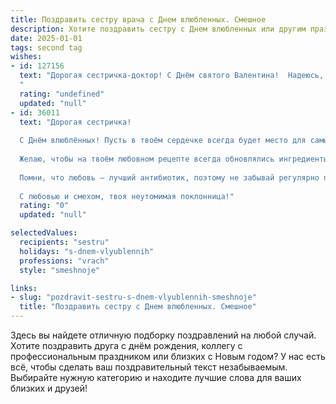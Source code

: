 ```yaml
---
title: Поздравить сестру врача с Днем влюбленных. Смешное
description: Хотите поздравить сестру с Днем влюбленных или другим праздником? Наш ИИ создаст незабываемое поздравление, а вы обязательно выделитесь среди других.  
date: 2025-01-01
tags: second tag
wishes:
- id: 127156
  text: "Дорогая сестричка-доктор! С Днём святого Валентина!  Надеюсь, твой сердечный ритм сегодня стабилен, а количество пациентов — меньше, чем число твоих поклонников (хотя, уверена,  с твоим профессионализмом и последних ты сможешь поставить на ноги!).  Пусть любовь будет твоим лучшим лекарством, а  букеты – не менее пышными, чем твои рабочие графики!
  "
  rating: "undefined"
  updated: "null"
- id: 36011
  text: "Дорогая сестричка!
  
  С Днём влюблённых! Пусть в твоём сердечке всегда будет место для самых сладких \"препаратов любви\"! Ты — настоящий врач, способный исцелить не только болезни, но и любящие сердца.
  
  Желаю, чтобы на твоём любовном рецепте всегда обновлялись ингредиенты: чуть-чуть романтики, щепотка страсти и, конечно, пара капель юмора! Пусть каждый твой пациент по жизни будет твоим верным «дозатором счастья».
  
  Помни, что любовь — лучший антибиотик, поэтому не забывай регулярно принимать свою дозу счастья! Желаю ловить взгляды и улыбки так, как ты ловишь пульсы — с точностью врача и блеском в глазах!
  
  С любовью и смехом, твоя неутомимая поклонница!"
  rating: "0"
  updated: "null"

selectedValues:
  recipients: "sestru"
  holidays: "s-dnem-vlyublennih"
  professions: "vrach"
  style: "smeshnoje"

links:
- slug: "pozdravit-sestru-s-dnem-vlyublennih-smeshnoje"
  title: "Поздравить сестру с Днем влюбленных. Смешное"
---
```


Здесь вы найдете отличную подборку поздравлений на любой случай. 
Хотите поздравить друга с днём рождения, коллегу с профессиональным праздником или близких с Новым годом? У нас есть всё, чтобы сделать ваш поздравительный текст незабываемым. Выбирайте нужную категорию и находите лучшие слова для ваших близких и друзей!
